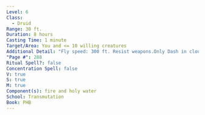 ```yaml
---
Level: 6
Class:
  - Druid
Range: 30 ft.
Duration: 8 hours
Casting Time: 1 minute
Target/Area: You and <= 10 willing creatures
Additional Detail: "Fly speed: 300 ft. Resist weapons.Only Dash in cloud form. Can revert to normal."
"Page #": 288
Ritual Spell?: false
Concentration Spell: false
V: true
S: true
M: true
Component(s): fire and holy water
School: Transmutation
Book: PHB
---
```

